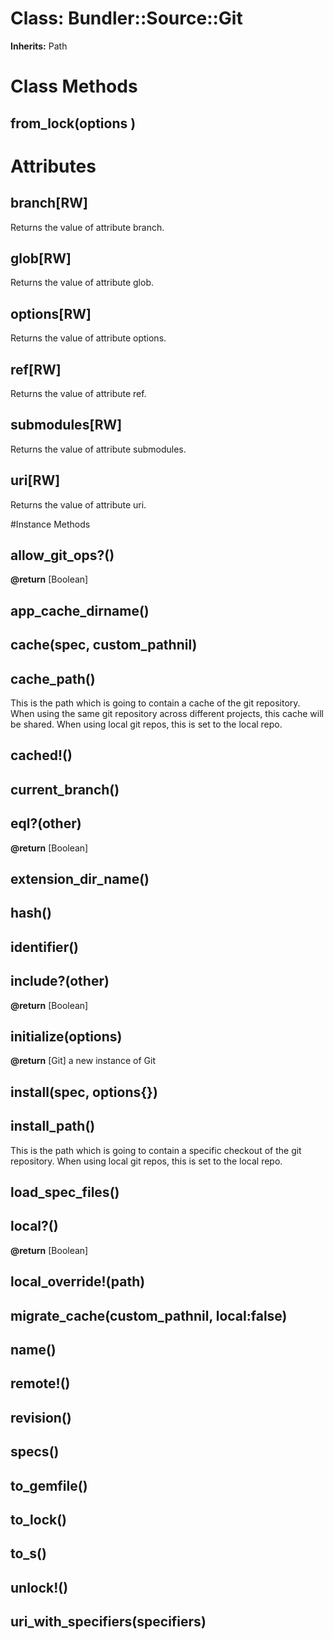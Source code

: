 # Class: Bundler::Source::Git
**Inherits:** Path
    



# Class Methods
## from_lock(options ) [](#method-c-from_lock)
# Attributes
## branch[RW] [](#attribute-i-branch)
Returns the value of attribute branch.

## glob[RW] [](#attribute-i-glob)
Returns the value of attribute glob.

## options[RW] [](#attribute-i-options)
Returns the value of attribute options.

## ref[RW] [](#attribute-i-ref)
Returns the value of attribute ref.

## submodules[RW] [](#attribute-i-submodules)
Returns the value of attribute submodules.

## uri[RW] [](#attribute-i-uri)
Returns the value of attribute uri.


#Instance Methods
## allow_git_ops?() [](#method-i-allow_git_ops?)

**@return** [Boolean] 

## app_cache_dirname() [](#method-i-app_cache_dirname)

## cache(spec, custom_pathnil) [](#method-i-cache)

## cache_path() [](#method-i-cache_path)
This is the path which is going to contain a cache of the git repository. When
using the same git repository across different projects, this cache will be
shared. When using local git repos, this is set to the local repo.

## cached!() [](#method-i-cached!)

## current_branch() [](#method-i-current_branch)

## eql?(other) [](#method-i-eql?)

**@return** [Boolean] 

## extension_dir_name() [](#method-i-extension_dir_name)

## hash() [](#method-i-hash)

## identifier() [](#method-i-identifier)

## include?(other) [](#method-i-include?)

**@return** [Boolean] 

## initialize(options) [](#method-i-initialize)

**@return** [Git] a new instance of Git

## install(spec, options{}) [](#method-i-install)

## install_path() [](#method-i-install_path)
This is the path which is going to contain a specific checkout of the git
repository. When using local git repos, this is set to the local repo.

## load_spec_files() [](#method-i-load_spec_files)

## local?() [](#method-i-local?)

**@return** [Boolean] 

## local_override!(path) [](#method-i-local_override!)

## migrate_cache(custom_pathnil, local:false) [](#method-i-migrate_cache)

## name() [](#method-i-name)

## remote!() [](#method-i-remote!)

## revision() [](#method-i-revision)

## specs() [](#method-i-specs)

## to_gemfile() [](#method-i-to_gemfile)

## to_lock() [](#method-i-to_lock)

## to_s() [](#method-i-to_s)

## unlock!() [](#method-i-unlock!)

## uri_with_specifiers(specifiers) [](#method-i-uri_with_specifiers)

